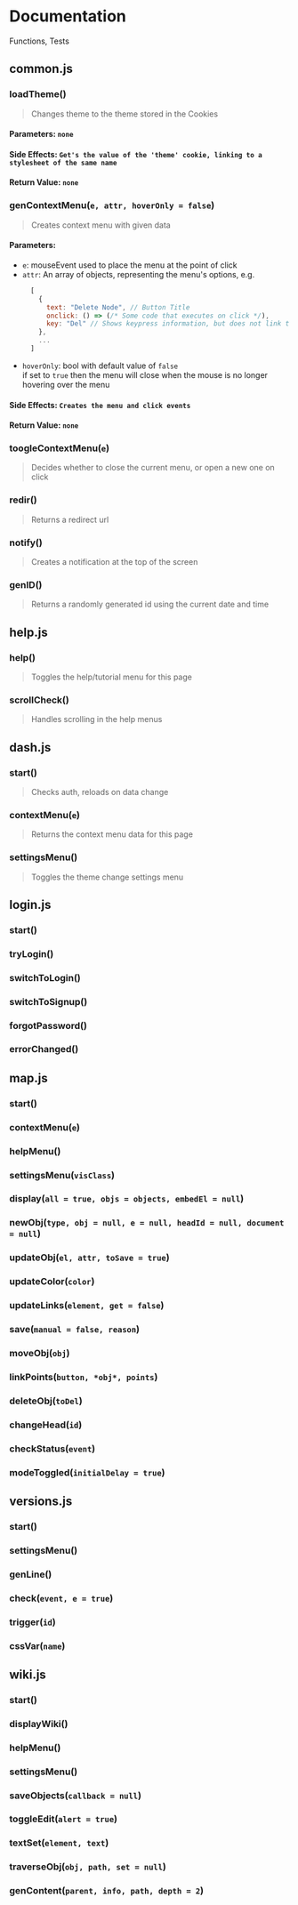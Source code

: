 # Documentation

Functions, Tests

## common.js

### loadTheme()

>Changes theme to the theme stored in the Cookies

#### Parameters: `none`

#### Side Effects: `Get's the value of the 'theme' cookie, linking to a stylesheet of the same name`

#### Return Value: `none`

### genContextMenu(`e, attr, hoverOnly = false`)

>Creates context menu with given data

#### Parameters:
* `e`: mouseEvent used to place the menu at the point of click
* `attr`: An array of objects, representing the menu's options, e.g.
  ```js
    [
      {
        text: "Delete Node", // Button Title
        onclick: () => (/* Some code that executes on click */),
        key: "Del" // Shows keypress information, but does not link to keypress here
      },
      ...
    ]
  ```
* `hoverOnly`: bool with default value of `false`\
  if set to `true` then the menu will close when the mouse is no longer hovering over the menu

#### Side Effects: `Creates the menu and click events`

#### Return Value: `none`

### toogleContextMenu(`e`)

>Decides whether to close the current menu, or open a new one on click

### redir()

>Returns a redirect url

### notify()

>Creates a notification at the top of the screen

### genID()

>Returns a randomly generated id using the current date and time

## help.js

### help()

>Toggles the help/tutorial menu for this page

### scrollCheck()

>Handles scrolling in the help menus

## dash.js

### start()

>Checks auth, reloads on data change

### contextMenu(`e`)

>Returns the context menu data for this page

### settingsMenu()

>Toggles the theme change settings menu

## login.js

### start()

### tryLogin()

### switchToLogin()

### switchToSignup()

### forgotPassword()

### errorChanged()

## map.js

### start()

### contextMenu(`e`)

### helpMenu()

### settingsMenu(`visClass`)

### display(`all = true, objs = objects, embedEl = null`)

### newObj(`type, obj = null, e = null, headId = null, document = null`)

### updateObj(`el, attr, toSave = true`)

### updateColor(`color`)

### updateLinks(`element, get = false`)

### save(`manual = false, reason`)

### moveObj(`obj`)

### linkPoints(`button, *obj*, points`)

### deleteObj(`toDel`)

### changeHead(`id`)

### checkStatus(`event`)

### modeToggled(`initialDelay = true`)

## versions.js

### start()

### settingsMenu()

### genLine()

### check(`event, e = true`)

### trigger(`id`)

### cssVar(`name`)

## wiki.js

### start()

### displayWiki()

### helpMenu()

### settingsMenu()

### saveObjects(`callback = null`)

### toggleEdit(`alert = true`)

### textSet(`element, text`)

### traverseObj(`obj, path, set = null`)

### genContent(`parent, info, path, depth = 2`)

